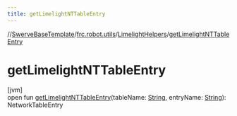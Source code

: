 ```yaml
---
title: getLimelightNTTableEntry
---
```

//[SwerveBaseTemplate](../../../index.html)/[frc.robot.utils](../index.html)/[LimelightHelpers](index.html)/[getLimelightNTTableEntry](get-limelight-n-t-table-entry.html)



# getLimelightNTTableEntry



[jvm]\
open fun [getLimelightNTTableEntry](get-limelight-n-t-table-entry.html)(tableName: [String](https://docs.oracle.com/javase/8/docs/api/java/lang/String.html), entryName: [String](https://docs.oracle.com/javase/8/docs/api/java/lang/String.html)): NetworkTableEntry




